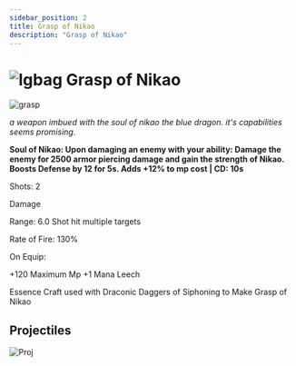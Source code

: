 ```yaml
---
sidebar_position: 2
title: Grasp of Nikao
description: "Grasp of Nikao"
---
```


# ![lgbag](https://raw.githubusercontent.com/Valor-Inc/Wiki/main/static/img/Tiered%20Bags/Legendary_Bag.png) Grasp of Nikao

![grasp](https://raw.githubusercontent.com/Valor-Inc/Wiki/main/static/img/weapons/blades/grasp.png)

<i> a weapon imbued with the soul of nikao the blue dragon. it's capabilities seems promising. </i>

**Soul of Nikao: Upon damaging an enemy with your ability: Damage the enemy for 2500 armor piercing damage and gain the strength of Nikao. Boosts Defense by 12 for 5s. Adds +12% to mp cost | CD: 10s**

Shots: 2

Damage

Range: 6.0 Shot hit multiple targets

Rate of Fire: 130%

On Equip:

+120 Maximum Mp
+1 Mana Leech

Essence Craft used with Draconic Daggers of Siphoning to Make Grasp of Nikao

## Projectiles

![Proj](https://raw.githubusercontent.com/Valor-Inc/Wiki/main/static/img/weapons/blades/grasp.png)
